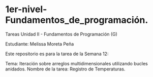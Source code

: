 # 1er-nivel-Fundamentos_de_programación.
Tareas Unidad II - Fundamentos de Programación (G)

Estudiante: Melissa Moreta Peña

Este repositorio es para la tarea de la Semana 12: 

Tema: 
Iteración sobre arreglos multidimensionales utilizando bucles anidados.
Nombre de la tarea: Registro de Temperaturas.
